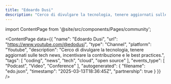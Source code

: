 ```yaml
---
title: "Edoardo Dusi"
description: "Cerco di divulgare la tecnologia, tenere aggiornati sulle tech news, incentivare la contribuzione e le best practices."
---
```

import ContentPage from '@site/src/components/Pages/community';

<ContentPage
    data={{
  "name": "Edoardo Dusi",
  "url": "https://www.youtube.com/@edodusi",
  "type": "Channel",
  "platform": "Youtube",
  "description": "Cerco di divulgare la tecnologia, tenere aggiornati sulle tech news, incentivare la contribuzione e le best practices.",
  "tags": [
    "coding",
    "news",
    "tech",
    "cloud",
    "open source"
  ],
  "events_type": [
    "Podcast",
    "Video",
    "Conference"
  ],
  "autogenerated": {
    "filename": "edo.json",
    "timestamp": "2025-03-13T18:36:45Z",
    "partnership": true
  }
}}
/>
